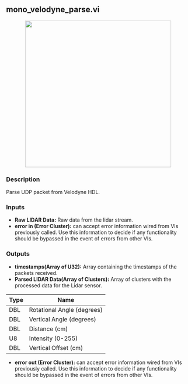 ## mono_velodyne_parse.vi
<p align="center">
<img src="https://github.com/monoDriveIO/documentation/blob/master/WikiPhotos/LV_client/utilities/mono__velodyne__parsec.png" width="400"  />
</p>

### Description
Parse UDP packet from Velodyne HDL.

### Inputs
- **Raw LIDAR Data:** Raw data from the lidar stream.
- **error in (Error Cluster):** can accept error information wired from VIs previously called. Use this information to decide if any functionality should be bypassed in the event of errors from other VIs.

### Outputs
- **timestamps(Array of U32):** Array containing the timestamps of the packets received. 
- **Parsed LIDAR Data(Array of Clusters):** Array of clusters with the processed data for the Lidar sensor.

| Type  | Name   |
| ------------ | ------------ |
|DBL  | Rotational Angle (degrees) |
|DBL | Vertical Angle (degrees)  |
|DBL | Distance (cm)  |
|U8 | Intensity (0-255)  |
|DBL | Vertical Offset (cm)  |

- **error out (Error Cluster):** can accept error information wired from VIs previously called. Use this information to decide if any functionality should be bypassed in the event of errors from other VIs.

